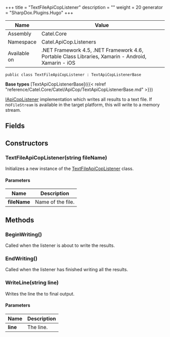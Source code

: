 

+++
title = "TextFileApiCopListener" 
description = ""
weight = 20
generator = "SharpDox.Plugins.Hugo"
+++

Name|Value
---|---
Assembly|Catel.Core
Namespace|Catel.ApiCop.Listeners
Available on|.NET Framework 4.5, .NET Framework 4.6, Portable Class Libraries, Xamarin - Android, Xamarin - iOS

```
public class TextFileApiCopListener : TextApiCopListenerBase
```

**Base types**
[TextApiCopListenerBase]({{&lt; relref "reference/Catel.Core/Catel/ApiCop/TextApiCopListenerBase.md" &gt;}})

[IApiCopListener](#) implementation which writes all results to a text file. If no`FileStream` is available in the target platform, this will write to a memory stream.

## Fields

## Constructors

### TextFileApiCopListener(string fileName)

Initializes a new instance of the [TextFileApiCopListener](#) class.

#### Parameters

Name|Description
---|---
**fileName**|Name of the file.

## Methods

### BeginWriting()

Called when the listener is about to write the results.

### EndWriting()

Called when the listener has finished writing all the results.

### WriteLine(string line)

Writes the line the to final output.

#### Parameters

Name|Description
---|---
**line**|The line.

